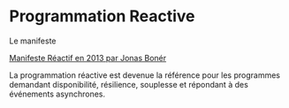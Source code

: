 
# Programmation Reactive


Le manifeste

[Manifeste Réactif en 2013 par Jonas Bonér](https://www.reactivemanifesto.org/)

La programmation réactive est devenue la référence pour les programmes demandant disponibilité, résilience, souplesse et répondant à des événements asynchrones.
